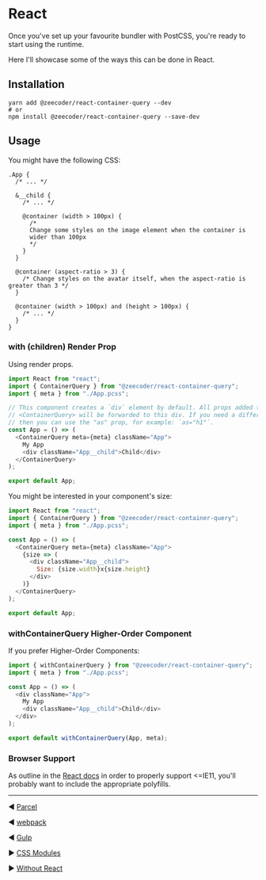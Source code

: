 # React

Once you've set up your favourite bundler with PostCSS, you're ready to start
using the runtime.

Here I'll showcase some of the ways this can be done in React.

## Installation

```
yarn add @zeecoder/react-container-query --dev
# or
npm install @zeecoder/react-container-query --save-dev
```

## Usage

You might have the following CSS:

```pcss
.App {
  /* ... */

  &__child {
    /* ... */

    @container (width > 100px) {
      /*
      Change some styles on the image element when the container is
      wider than 100px
      */
    }
  }

  @container (aspect-ratio > 3) {
    /* Change styles on the avatar itself, when the aspect-ratio is greater than 3 */
  }

  @container (width > 100px) and (height > 100px) {
    /* ... */
  }
}
```

### <ContainerQuery> with (children) Render Prop

Using render props.

```js
import React from "react";
import { ContainerQuery } from "@zeecoder/react-container-query";
import { meta } from "./App.pcss";

// This component creates a `div` element by default. All props added to
// <ContainerQuery> will be forwarded to this div. If you need a different tag,
// then you can use the "as" prop, for example: `as="h1"`.
const App = () => (
  <ContainerQuery meta={meta} className="App">
    My App
    <div className="App__child">Child</div>
  </ContainerQuery>
);

export default App;
```

You might be interested in your component's size:

```js
import React from "react";
import { ContainerQuery } from "@zeecoder/react-container-query";
import { meta } from "./App.pcss";

const App = () => (
  <ContainerQuery meta={meta} className="App">
    {size => (
      <div className="App__child">
        Size: {size.width}x{size.height}
      </div>
    )}
  </ContainerQuery>
);

export default App;
```

### withContainerQuery Higher-Order Component

If you prefer Higher-Order Components:

```js
import { withContainerQuery } from "@zeecoder/react-container-query";
import { meta } from "./App.pcss";

const App = () => (
  <div className="App">
    My App
    <div className="App__child">Child</div>
  </div>
);

export default withContainerQuery(App, meta);
```

### Browser Support

As outline in the [React docs](https://reactjs.org/docs/javascript-environment-requirements.html)
in order to properly support <=IE11, you'll probably want to include the appropriate
polyfills.

---

◀️️ [Parcel](parcel.md)

◀️️ [webpack](webpack.md)

◀️️ [Gulp](gulp.md)

▶️ [CSS Modules](css-modules.md)

▶️ [Without React](without-react.md)
